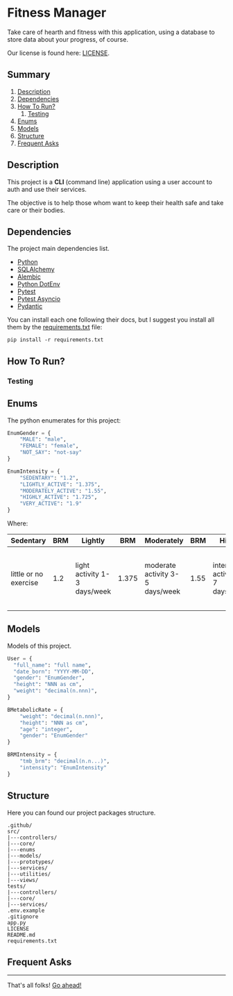 # Fitness Manager
Take care of hearth and fitness with this application, using a database to store data about your progress, of course.

Our license is found here: [LICENSE](LICENSE).

## Summary

1. [Description](#description)
2. [Dependencies](#dependencies)
3. [How To Run?](#how-to-run)
   1. [Testing](#testing)
4. [Enums](#enums)
5. [Models](#models)
6. [Structure](#structure)
7. [Frequent Asks](#frequent-asks)

## Description
This project is a **CLI** (command line) application using a user account to auth and use their services.

The objective is to help those whom want to keep their health safe and take care or their bodies.

## Dependencies
The project main dependencies list.

* [Python](https://python.org)
* [SQLAlchemy](https://www.sqlalchemy.org/)
* [Alembic](https://alembic.sqlalchemy.org/en/latest/)
* [Python DotEnv](https://github.com/theskumar/python-dotenv)
* [Pytest](https://docs.pytest.org/en/stable/)
* [Pytest Asyncio](https://pytest-asyncio.readthedocs.io/en/latest/)
* [Pydantic](https://docs.pydantic.dev/latest/)

You can install each one following their docs, but I suggest you install all them by the [requirements.txt](requirements.txt) file:

```commandline
pip install -r requirements.txt
```

## How To Run?
### Testing
## Enums
The python enumerates for this project:

```python
EnumGender = {
    "MALE": "male",
    "FEMALE": "female",
    "NOT_SAY": "not-say"
}
```

```python
EnumIntensity = {
    "SEDENTARY": "1.2",
    "LIGHTLY_ACTIVE": "1.375",
    "MODERATELY_ACTIVE": "1.55",
    "HIGHLY_ACTIVE": "1.725",
    "VERY_ACTIVE": "1.9"
}
```

Where:

| Sedentary                 | BRM | Lightly                     | BRM   | Moderately                    | BRM  | Highly                   | BRM   | Very | BRM |
|---------------------------|-----|-----------------------------|-------|-------------------------------|------|--------------------------|-------|-----|-----|
| little or no exercise | 1.2 | light activity 1-3 days/week | 1.375 | moderate activity 3-5 days/week | 1.55 | intense  activity 6-7 days/week | 1.725 | very intense activities, such as training for athletes | 1.9 |


## Models
Models of this project.

```python
User = {
  "full_name": "full name",
  "date_born": "YYYY-MM-DD",
  "gender": "EnumGender",
  "height": "NNN as cm",
  "weight": "decimal(n.nnn)",
}
```
```python
BMetabolicRate = {
    "weight": "decimal(n.nnn)",
    "height": "NNN as cm",
    "age": "integer",
    "gender": "EnumGender"
}
```
```python
BRMIntensity = {
    "tmb_brm": "decimal(n.n...)",
    "intensity": "EnumIntensity"
}
```

## Structure
Here you can found our project packages structure.

```text
.github/
src/
|---controllers/
|---core/
|---enums
|---models/
|---prototypes/
|---services/
|---utilities/
|---views/
tests/
|---controllers/
|---core/
|---services/
.env.example
.gitignore
app.py
LICENSE
README.md
requirements.txt
```

## Frequent Asks

---
That's all folks!
[Go ahead!](#fitness-manager)
